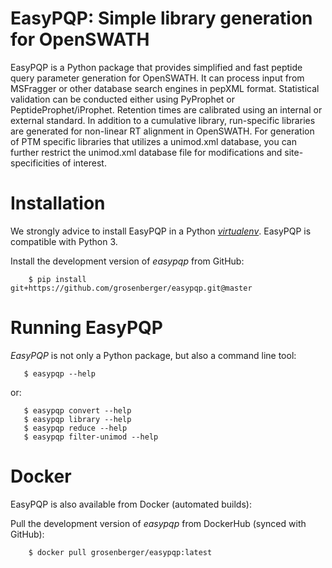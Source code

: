 EasyPQP: Simple library generation for OpenSWATH
================================================

EasyPQP is a Python package that provides simplified and fast peptide query parameter generation for OpenSWATH. It can process input from MSFragger or other database search engines in pepXML format. Statistical validation can be conducted either using PyProphet or PeptideProphet/iProphet. Retention times are calibrated using an internal or external standard. In addition to a cumulative library, run-specific libraries are generated for non-linear RT alignment in OpenSWATH. For generation of PTM specific libraries that utilizes a unimod.xml database, you can further restrict the unimod.xml database file for modifications and site-specificities of interest.

Installation
============

We strongly advice to install EasyPQP in a Python [*virtualenv*](https://virtualenv.pypa.io/en/stable/). EasyPQP is compatible with Python 3.

Install the development version of *easypqp* from GitHub:

````
    $ pip install git+https://github.com/grosenberger/easypqp.git@master
````

Running EasyPQP
===============

*EasyPQP* is not only a Python package, but also a command line tool:

````
   $ easypqp --help
````

or:

````
   $ easypqp convert --help
   $ easypqp library --help
   $ easypqp reduce --help
   $ easypqp filter-unimod --help
````

Docker
======

EasyPQP is also available from Docker (automated builds):

Pull the development version of *easypqp* from DockerHub (synced with GitHub):

````
    $ docker pull grosenberger/easypqp:latest
````
